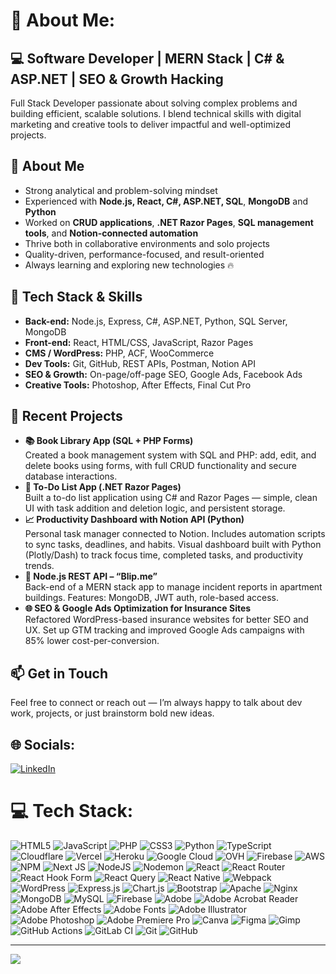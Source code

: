 # 💫 About Me:
<section>
  <h1>💻 Software Developer | MERN Stack | C# & ASP.NET | SEO & Growth Hacking</h1>
  <p>
    Full Stack Developer passionate about solving complex problems and building efficient, scalable solutions. 
    I blend technical skills with digital marketing and creative tools to deliver impactful and well-optimized projects.
  </p>
</section>

<section>
  <h2>🚀 About Me</h2>
  <ul>
    <li>Strong analytical and problem-solving mindset</li>
    <li>Experienced with <strong>Node.js, React, C#, ASP.NET, SQL</strong>, <strong>MongoDB</strong> and <strong>Python</strong></li>
    <li>Worked on <strong>CRUD applications</strong>, <strong>.NET Razor Pages</strong>, <strong>SQL management tools</strong>, and <strong>Notion-connected automation</strong></li>
    <li>Thrive both in collaborative environments and solo projects</li>
    <li>Quality-driven, performance-focused, and result-oriented</li>
    <li>Always learning and exploring new technologies 🔥</li>
  </ul>
</section>

<section>
  <h2>🧰 Tech Stack & Skills</h2>
  <ul>
    <li><strong>Back-end:</strong> Node.js, Express, C#, ASP.NET, Python, SQL Server, MongoDB</li>
    <li><strong>Front-end:</strong> React, HTML/CSS, JavaScript, Razor Pages</li>
    <li><strong>CMS / WordPress:</strong> PHP, ACF, WooCommerce</li>
    <li><strong>Dev Tools:</strong> Git, GitHub, REST APIs, Postman, Notion API</li>
    <li><strong>SEO & Growth:</strong> On-page/off-page SEO, Google Ads, Facebook Ads</li>
    <li><strong>Creative Tools:</strong> Photoshop, After Effects, Final Cut Pro</li>
  </ul>
</section>

<section>
  <h2>📂 Recent Projects</h2>
  <ul>
    <li>
      <strong>📚 Book Library App (SQL + PHP Forms)</strong><br>
      Created a book management system with SQL and PHP: add, edit, and delete books using forms, with full CRUD functionality and secure database interactions.
    </li>
    <li>
      <strong>📝 To-Do List App (.NET Razor Pages)</strong><br>
      Built a to-do list application using C# and Razor Pages — simple, clean UI with task addition and deletion logic, and persistent storage.
    </li>
    <li>
      <strong>📈 Productivity Dashboard with Notion API (Python)</strong><br>
      Personal task manager connected to Notion. Includes automation scripts to sync tasks, deadlines, and habits. Visual dashboard built with Python (Plotly/Dash) to track focus time, completed tasks, and productivity trends.
    </li>
    <li>
      <strong>🔧 Node.js REST API – “Blip.me”</strong><br>
      Back-end of a MERN stack app to manage incident reports in apartment buildings. Features: MongoDB, JWT auth, role-based access.
    </li>
    <li>
      <strong>🌐 SEO & Google Ads Optimization for Insurance Sites</strong><br>
      Refactored WordPress-based insurance websites for better SEO and UX. Set up GTM tracking and improved Google Ads campaigns with 85% lower cost-per-conversion.
    </li>
  </ul>
</section>

<section>
  <h2>📫 Get in Touch</h2>
  <p>
    Feel free to connect or reach out — I’m always happy to talk about dev work, projects, or just brainstorm bold new ideas.
  </p>
</section>



## 🌐 Socials:
[![LinkedIn](https://img.shields.io/badge/LinkedIn-%230077B5.svg?logo=linkedin&logoColor=white)](https://linkedin.com/in/https://www.linkedin.com/in/giorgio-bonan-b89a5b89/) 

# 💻 Tech Stack:
![HTML5](https://img.shields.io/badge/html5-%23E34F26.svg?style=for-the-badge&logo=html5&logoColor=white) ![JavaScript](https://img.shields.io/badge/javascript-%23323330.svg?style=for-the-badge&logo=javascript&logoColor=%23F7DF1E) ![PHP](https://img.shields.io/badge/php-%23777BB4.svg?style=for-the-badge&logo=php&logoColor=white) ![CSS3](https://img.shields.io/badge/css3-%231572B6.svg?style=for-the-badge&logo=css3&logoColor=white) ![Python](https://img.shields.io/badge/python-3670A0?style=for-the-badge&logo=python&logoColor=ffdd54) ![TypeScript](https://img.shields.io/badge/typescript-%23007ACC.svg?style=for-the-badge&logo=typescript&logoColor=white) ![Cloudflare](https://img.shields.io/badge/Cloudflare-F38020?style=for-the-badge&logo=Cloudflare&logoColor=white) ![Vercel](https://img.shields.io/badge/vercel-%23000000.svg?style=for-the-badge&logo=vercel&logoColor=white) ![Heroku](https://img.shields.io/badge/heroku-%23430098.svg?style=for-the-badge&logo=heroku&logoColor=white) ![Google Cloud](https://img.shields.io/badge/GoogleCloud-%234285F4.svg?style=for-the-badge&logo=google-cloud&logoColor=white) ![OVH](https://img.shields.io/badge/ovh-%23123F6D.svg?style=for-the-badge&logo=ovh&logoColor=#123F6D) ![Firebase](https://img.shields.io/badge/firebase-%23039BE5.svg?style=for-the-badge&logo=firebase) ![AWS](https://img.shields.io/badge/AWS-%23FF9900.svg?style=for-the-badge&logo=amazon-aws&logoColor=white) ![NPM](https://img.shields.io/badge/NPM-%23CB3837.svg?style=for-the-badge&logo=npm&logoColor=white) ![Next JS](https://img.shields.io/badge/Next-black?style=for-the-badge&logo=next.js&logoColor=white) ![NodeJS](https://img.shields.io/badge/node.js-6DA55F?style=for-the-badge&logo=node.js&logoColor=white) ![Nodemon](https://img.shields.io/badge/NODEMON-%23323330.svg?style=for-the-badge&logo=nodemon&logoColor=%BBDEAD) ![React](https://img.shields.io/badge/react-%2320232a.svg?style=for-the-badge&logo=react&logoColor=%2361DAFB) ![React Router](https://img.shields.io/badge/React_Router-CA4245?style=for-the-badge&logo=react-router&logoColor=white) ![React Hook Form](https://img.shields.io/badge/React%20Hook%20Form-%23EC5990.svg?style=for-the-badge&logo=reacthookform&logoColor=white) ![React Query](https://img.shields.io/badge/-React%20Query-FF4154?style=for-the-badge&logo=react%20query&logoColor=white) ![React Native](https://img.shields.io/badge/react_native-%2320232a.svg?style=for-the-badge&logo=react&logoColor=%2361DAFB) ![Webpack](https://img.shields.io/badge/webpack-%238DD6F9.svg?style=for-the-badge&logo=webpack&logoColor=black) ![WordPress](https://img.shields.io/badge/WordPress-%23117AC9.svg?style=for-the-badge&logo=WordPress&logoColor=white) ![Express.js](https://img.shields.io/badge/express.js-%23404d59.svg?style=for-the-badge&logo=express&logoColor=%2361DAFB) ![Chart.js](https://img.shields.io/badge/chart.js-F5788D.svg?style=for-the-badge&logo=chart.js&logoColor=white) ![Bootstrap](https://img.shields.io/badge/bootstrap-%238511FA.svg?style=for-the-badge&logo=bootstrap&logoColor=white) ![Apache](https://img.shields.io/badge/apache-%23D42029.svg?style=for-the-badge&logo=apache&logoColor=white) ![Nginx](https://img.shields.io/badge/nginx-%23009639.svg?style=for-the-badge&logo=nginx&logoColor=white) ![MongoDB](https://img.shields.io/badge/MongoDB-%234ea94b.svg?style=for-the-badge&logo=mongodb&logoColor=white) ![MySQL](https://img.shields.io/badge/mysql-4479A1.svg?style=for-the-badge&logo=mysql&logoColor=white) ![Firebase](https://img.shields.io/badge/firebase-a08021?style=for-the-badge&logo=firebase&logoColor=ffcd34) ![Adobe](https://img.shields.io/badge/adobe-%23FF0000.svg?style=for-the-badge&logo=adobe&logoColor=white) ![Adobe Acrobat Reader](https://img.shields.io/badge/Adobe%20Acrobat%20Reader-EC1C24.svg?style=for-the-badge&logo=Adobe%20Acrobat%20Reader&logoColor=white) ![Adobe After Effects](https://img.shields.io/badge/Adobe%20After%20Effects-9999FF.svg?style=for-the-badge&logo=Adobe%20After%20Effects&logoColor=white) ![Adobe Fonts](https://img.shields.io/badge/Adobe%20Fonts-000B1D.svg?style=for-the-badge&logo=Adobe%20Fonts&logoColor=white) ![Adobe Illustrator](https://img.shields.io/badge/adobe%20illustrator-%23FF9A00.svg?style=for-the-badge&logo=adobe%20illustrator&logoColor=white) ![Adobe Photoshop](https://img.shields.io/badge/adobe%20photoshop-%2331A8FF.svg?style=for-the-badge&logo=adobe%20photoshop&logoColor=white) ![Adobe Premiere Pro](https://img.shields.io/badge/Adobe%20Premiere%20Pro-9999FF.svg?style=for-the-badge&logo=Adobe%20Premiere%20Pro&logoColor=white) ![Canva](https://img.shields.io/badge/Canva-%2300C4CC.svg?style=for-the-badge&logo=Canva&logoColor=white) ![Figma](https://img.shields.io/badge/figma-%23F24E1E.svg?style=for-the-badge&logo=figma&logoColor=white) ![Gimp](https://img.shields.io/badge/Gimp-657D8B?style=for-the-badge&logo=gimp&logoColor=FFFFFF) ![GitHub Actions](https://img.shields.io/badge/github%20actions-%232671E5.svg?style=for-the-badge&logo=githubactions&logoColor=white) ![GitLab CI](https://img.shields.io/badge/gitlab%20CI-%23181717.svg?style=for-the-badge&logo=gitlab&logoColor=white) ![Git](https://img.shields.io/badge/git-%23F05033.svg?style=for-the-badge&logo=git&logoColor=white) ![GitHub](https://img.shields.io/badge/github-%23121011.svg?style=for-the-badge&logo=github&logoColor=white)


---
[![](https://visitcount.itsvg.in/api?id=gigio27&icon=0&color=0)](https://visitcount.itsvg.in)

<!-- Proudly created with GPRM ( https://gprm.itsvg.in ) -->
